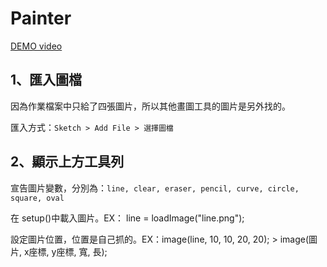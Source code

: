 # Painter
[DEMO video](https://youtu.be/3sbsC67nQTc)

## 1、匯入圖檔

因為作業檔案中只給了四張圖片，所以其他畫圖工具的圖片是另外找的。

匯入方式：`Sketch > Add File > 選擇圖檔`

## 2、顯示上方工具列

宣告圖片變數，分別為：`line, clear, eraser, pencil, curve, circle, square, oval`

在 setup()中載入圖片。EX： line = loadImage("line.png");

設定圖片位置，位置是自己抓的。EX：image(line, 10, 10, 20, 20); > image(圖片, x座標, y座標, 寬, 長);

